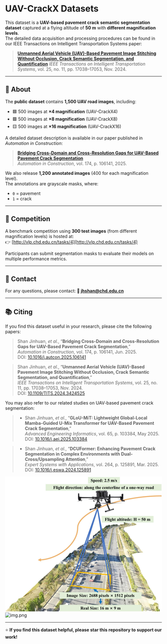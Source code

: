 # UAV-CrackX Datasets

This dataset is a **UAV-based pavement crack semantic segmentation dataset** captured at a flying altitude of **50 m** with **different magnification levels**.  
The detailed data acquisition and processing procedures can be found in our IEEE Transactions on Intelligent Transportation Systems paper:  
> [**Unmanned Aerial Vehicle (UAV)-Based Pavement Image Stitching Without Occlusion, Crack Semantic Segmentation, and Quantification**](https://doi.org/10.1109/TITS.2024.3424525)
> *IEEE Transactions on Intelligent Transportation Systems*, vol. 25, no. 11, pp. 17038–17053, Nov. 2024. 
---

## 📘 About

The **public dataset** contains **1,500 UAV road images**, including:  
- 🟦 500 images at **×4 magnification**  (UAV-CrackX4)
- 🟩 500 images at **×8 magnification**  (UAV-CrackX8)  
- 🟨 500 images at **×16 magnification**  (UAV-CrackX16)

A detailed dataset description is available in our paper published in *Automation in Construction*:  
> [**Bridging Cross-Domain and Cross-Resolution Gaps for UAV-Based Pavement Crack Segmentation**](https://doi.org/10.1016/j.autcon.2025.106141)  
> *Automation in Construction*, vol. 174, p. 106141, 2025.

We also release **1,200 annotated images** (400 for each magnification level).  
The annotations are grayscale masks, where:  
- `0` = pavement  
- `1` = crack

---

## 🏁 Competition

A benchmark competition using **300 test images** (from different magnification levels) is hosted at:  
👉 [http://vlp.chd.edu.cn/tasks/4](http://vlp.chd.edu.cn/tasks/4)

Participants can submit segmentation masks to evaluate their models on multiple performance metrics.

---

## 📩 Contact

For any questions, please contact:  **📧 jhshan@chd.edu.cn**

---

## 📚 Citing

If you find this dataset useful in your research, please cite the following papers:

> Shan Jinhuan, *et al.*, “**Bridging Cross-Domain and Cross-Resolution Gaps for UAV-Based Pavement Crack Segmentation**,”  
> *Automation in Construction*, vol. 174, p. 106141, Jun. 2025.  
> DOI: [10.1016/j.autcon.2025.106141](https://doi.org/10.1016/j.autcon.2025.106141)

> Shan Jinhuan, *et al.*, “**Unmanned Aerial Vehicle (UAV)-Based Pavement Image Stitching Without Occlusion, Crack Semantic Segmentation, and Quantification**,”  
> *IEEE Transactions on Intelligent Transportation Systems*, vol. 25, no. 11, pp. 17038–17053, Nov. 2024.  
> DOI: [10.1109/TITS.2024.3424525](https://doi.org/10.1109/TITS.2024.3424525)

You may also refer to our related studies on UAV-based pavement crack segmentation:

> - Shan Jinhuan, *et al.*, “**GLoU-MiT: Lightweight Global-Local Mamba-Guided U-Mix Transformer for UAV-Based Pavement Crack Segmentation**,”  
>   *Advanced Engineering Informatics*, vol. 65, p. 103384, May 2025.  
>   DOI: [10.1016/j.aei.2025.103384](https://doi.org/10.1016/j.aei.2025.103384)

> - Shan Jinhuan, *et al.*, “**DCUFormer: Enhancing Pavement Crack Segmentation in Complex Environments with Dual-Cross/Upsampling Attention**,”  
>   *Expert Systems with Applications*, vol. 264, p. 125891, Mar. 2025.  
>   DOI: [10.1016/j.eswa.2024.125891](https://doi.org/10.1016/j.eswa.2024.125891)
>
![img_1.png](img_2.png)
![img.png](img.png)

---

⭐ **If you find this dataset helpful, please star this repository to support our work!**
